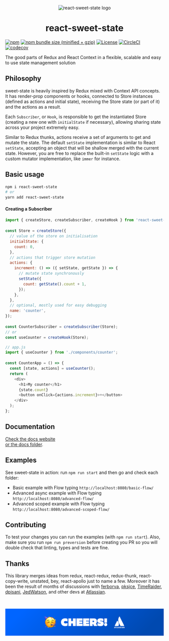 <p align="center">
  <img src="https://user-images.githubusercontent.com/84136/59560300-2fca8e80-9053-11e9-8f90-76d9ef281ca6.png" alt="react-sweet-state logo" height="150" />
</p>
<h1 align="center">react-sweet-state</h1>

[![npm](https://img.shields.io/npm/v/react-sweet-state.svg)](https://www.npmjs.com/package/react-sweet-state)
[![npm bundle size (minified + gzip)](https://img.shields.io/bundlephobia/minzip/react-sweet-state.svg)](https://bundlephobia.com/result?p=react-sweet-state)
[![License](https://img.shields.io/:license-MIT-blue.svg)](./LICENSE)
[![CircleCI](https://circleci.com/gh/atlassian/react-sweet-state.svg?style=shield&circle-token=d3c768530427b29f35c0fe378d12fc2696badc1d)](https://circleci.com/gh/atlassian/react-sweet-state)
[![codecov](https://codecov.io/gh/atlassian/react-sweet-state/branch/master/graph/badge.svg)](https://codecov.io/gh/atlassian/react-sweet-state)

The good parts of Redux and React Context in a flexible, scalable and easy to use state management solution

## Philosophy

sweet-state is heavily inspired by Redux mixed with Context API concepts. It has render-prop components or hooks, connected to Store instances (defined as actions and initial state), receiving the Store state (or part of it) and the actions as a result.

Each `Subscriber`, or `Hook`, is responsible to get the instantiated Store (creating a new one with `initialState` if necessary), allowing sharing state across your project extremely easy.

Similar to Redux thunks, actions receive a set of arguments to get and mutate the state. The default `setState` implementation is similar to React `setState`, accepting an object that will be shallow merged with the current state. However, you are free to replace the built-in `setState` logic with a custom mutator implementation, like `immer` for instance.

## Basic usage

```sh
npm i react-sweet-state
# or
yarn add react-sweet-state
```

#### Creating a Subscriber

```js
import { createStore, createSubscriber, createHook } from 'react-sweet-state';

const Store = createStore({
  // value of the store on initialisation
  initialState: {
    count: 0,
  },
  // actions that trigger store mutation
  actions: {
    increment: () => ({ setState, getState }) => {
      // mutate state synchronously
      setState({
        count: getState().count + 1,
      });
    },
  },
  // optional, mostly used for easy debugging
  name: 'counter',
});

const CounterSubscriber = createSubscriber(Store);
// or
const useCounter = createHook(Store);
```

```js
// app.js
import { useCounter } from './components/counter';

const CounterApp = () => {
  const [state, actions] = useCounter();
  return (
    <div>
      <h1>My counter</h1>
      {state.count}
      <button onClick={actions.increment}>+</button>
    </div>
  );
};
```

## Documentation

[Check the docs website](https://atlassian.github.io/react-sweet-state/)  
[or the docs folder](docs/README.md).

## Examples

See sweet-state in action: run `npm run start` and then go and check each folder:

- Basic example with Flow typing `http://localhost:8080/basic-flow/`
- Advanced async example with Flow typing `http://localhost:8080/advanced-flow/`
- Advanced scoped example with Flow typing `http://localhost:8080/advanced-scoped-flow/`

## Contributing

To test your changes you can run the examples (with `npm run start`).
Also, make sure you run `npm run preversion` before creating you PR so you will double check that linting, types and tests are fine.

## Thanks

This library merges ideas from redux, react-redux, redux-thunk, react-copy-write, unstated, bey, react-apollo just to name a few.
Moreover it has been the result of months of discussions with [ferborva](https://github.com/ferborva), [pksjce](https://github.com/pksjce), [TimeRaider](https://github.com/TimeRaider), [dpisani](https://github.com/dpisani), [JedWatson](https://github.com/JedWatson), and other devs at [Atlassian](https://github.com/atlassian).

<br/>

[![With ❤️ from Atlassian](https://raw.githubusercontent.com/atlassian-internal/oss-assets/master/banner-cheers.png)](https://www.atlassian.com)

